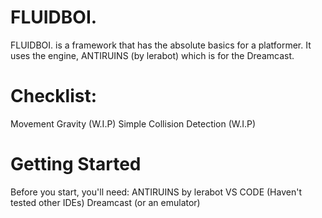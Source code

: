# FLUIDBOI.
FLUIDBOI. is a framework that has the absolute basics for a platformer. It uses the engine, ANTIRUINS (by lerabot) which is for the Dreamcast.

# Checklist:
Movement
Gravity (W.I.P)
Simple Collision Detection (W.I.P)

# Getting Started
Before you start, you'll need:
ANTIRUINS by lerabot
VS CODE (Haven't tested other IDEs)
Dreamcast (or an emulator)


